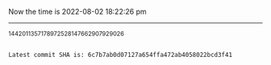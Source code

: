 Now the time is 2022-08-02 18:22:26 pm

---

<small>1442011357178972528147662907929026</small>

```txt

Latest commit SHA is: 6c7b7ab0d07127a654ffa472ab4058022bcd3f41
```
